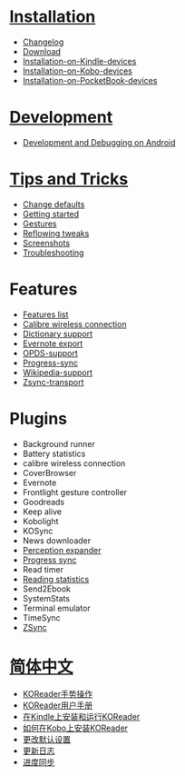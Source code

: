 # [Installation](https://github.com/koreader/koreader/wiki#installationupgrading)

* [Changelog](https://github.com/koreader/koreader/wiki/Changelog)
* [Download](https://github.com/koreader/koreader/wiki/Download)
* [Installation-on-Kindle-devices](https://github.com/koreader/koreader/wiki/Installation-on-Kindle-devices)
* [Installation-on-Kobo-devices](https://github.com/koreader/koreader/wiki/Installation-on-Kobo-devices)
* [Installation-on-PocketBook-devices](https://github.com/koreader/koreader/wiki/Installation-on-PocketBook-devices)

# [Development](https://github.com/koreader/koreader/wiki#hackers)
* [Development and Debugging on Android](https://github.com/koreader/koreader/wiki/Development-and-Debugging-on-Android)

# [Tips and Tricks](https://github.com/koreader/koreader/wiki/Tips-and-Tricks)
* [Change defaults](https://github.com/koreader/koreader/wiki/Change-defaults)
* [Getting started](https://github.com/koreader/koreader/wiki/Getting-Started)
* [Gestures](https://github.com/koreader/koreader/wiki/KOReader-Gestures)
* [Reflowing tweaks](https://github.com/koreader/koreader/wiki/Reflowing-tweaks)
* [Screenshots](https://github.com/koreader/koreader/wiki/KOReader-Screenshots)
* [Troubleshooting](https://github.com/koreader/koreader/wiki/Troubleshooting)

# Features

* [Features list](https://github.com/koreader/koreader/wiki/Features-list)
* [Calibre wireless connection](https://github.com/koreader/koreader/wiki/Calibre-wireless-connection)
* [Dictionary support](https://github.com/koreader/koreader/wiki/Dictionary-support)
* [Evernote export](https://github.com/koreader/koreader/wiki/Evernote-export)
* [OPDS-support](https://github.com/koreader/koreader/wiki/OPDS-support)
* [Progress-sync](https://github.com/koreader/koreader/wiki/Progress-sync)
* [Wikipedia-support](https://github.com/koreader/koreader/wiki/Wikipedia-support)
* [Zsync-transport](https://github.com/koreader/koreader/wiki/Zsync-transport)

# Plugins

* Background runner
* Battery statistics
* calibre wireless connection
* CoverBrowser
* Evernote
* Frontlight gesture controller
* Goodreads
* Keep alive
* Kobolight
* KOSync
* News downloader
* [Perception expander](https://github.com/koreader/koreader/wiki/Perception-Expander-plugin)
* [Progress sync](https://github.com/koreader/koreader/wiki/Progress-sync)
* Read timer
* [Reading statistics](https://github.com/koreader/koreader/wiki/Statistics-plugin)
* Send2Ebook
* SystemStats
* Terminal emulator
* TimeSync
* [ZSync](https://github.com/koreader/koreader/wiki/Zsync-transport)

# [简体中文](https://github.com/koreader/koreader/wiki/KOReader维基)

  * [KOReader手势操作](https://github.com/koreader/koreader/wiki/KOReader手势操作)
  * [KOReader用户手册](https://github.com/koreader/koreader/wiki/KOReader用户手册)
  * [在Kindle上安装和运行KOReader](https://github.com/koreader/koreader/wiki/在Kindle上安装和运行KOReader)
  * [如何在Kobo上安装KOReader](https://github.com/koreader/koreader/wiki/如何在Kobo上安装KOReader)
  * [更改默认设置](https://github.com/koreader/koreader/wiki/更改默认设置)
  * [更新日志](https://github.com/koreader/koreader/wiki/更新日志)
  * [进度同步](https://github.com/koreader/koreader/wiki/进度同步)